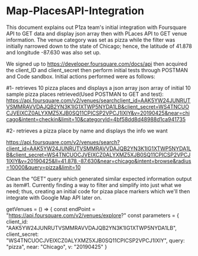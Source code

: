 # Map-PlacesAPI-Integration

This document explains out P1za team's initial integration with Foursquare API to GET data and display json array then with PLaces API to GET venue information. The venue category was set as pizza while the filter was initially narrowed down to the state of Chicago; hence, the latitude of 41.878 and longitude -87.630 was also set up.

We signed up to https://developer.foursquare.com/docs/api then acquired the client_ID and client_secret then perform initial tests through POSTMAN and Code sandbox. Initial actions performed were as follows:

#1- retrieves 10 pizza places and displays a json array
json array of initial 10 sample pizza places retrieved(Used POSTMAN to GET and test):           https://api.foursquare.com/v2/venues/searchclient_id=AAK5YW24JUNRUTVSMMRAVVDAJQB2YN3K1IG1XTWP5NYDA1LB&client_secret=WS4TNCUOCJVEIXCZ0ALYXMZ5XJB0SQ11CPICSP2VPCJ1IXIY&v=20190425&near=chicago&intent=checkin&limit=10&categoryId=4bf58dd8d48988d1ca941735 


#2- retrieves a pizza place by name and displays the info we want

https://api.foursquare.com/v2/venues/search?client_id=AAK5YW24JUNRUTVSMMRAVVDAJQB2YN3K1IG1XTWP5NYDA1LB&client_secret=WS4TNCUOCJVEIXCZ0ALYXMZ5XJB0SQ11CPICSP2VPCJ1IXIY&v=20190425&ll=41.878,-87.630&near=chicago&intent=browse&radius=10000&query=pizza&limit=10

Clean the “GET” query which generated similar expected information output as item#1. Currently finding a way to filter and simplify into just what we need; thus, creating an initial code for pizaa place markers which we'll then integrate with Google Map API later on.

getVenues = () => {
    const endPoint = "https://api.foursquare.com/v2/venues/explore?"
    const parameters = {
      client_id: "AAK5YW24JUNRUTVSMMRAVVDAJQB2YN3K1IG1XTWP5NYDA1LB",
      client_secret: "WS4TNCUOCJVEIXCZ0ALYXMZ5XJB0SQ11CPICSP2VPCJ1IXIY",
      query: "pizza",
      near: "Chicago",
      v: "20190425"
    }


